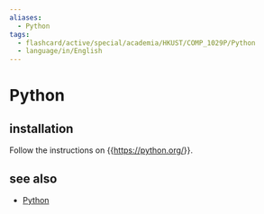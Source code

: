 ```yaml
---
aliases:
  - Python
tags:
  - flashcard/active/special/academia/HKUST/COMP_1029P/Python
  - language/in/English
---
```


# Python

## installation

Follow the instructions on {{<https://python.org/>}}. <!--SR:!2024-12-29,255,330-->

## see also

- [Python](../../../../general/Python%20(programming%20language).md)

